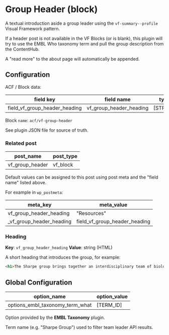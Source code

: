 # Group Header (block)

A textual introduction aside a group leader using the `vf-summary--profile` Visual Framework pattern.

If a header post is not available in the VF Blocks (or is blank), this plugin will try to use the EMBL Who taxonomy term and pull the group description from the ContentHub.

A "read more" to the about page will automatically be appended.

## Configuration

ACF / Block data:

| field key | field name | type |
| --------- | ---------- | ---- |
| field_vf_group_header_heading | vf_group_header_heading | [STRING] |

Block `name`: `acf/vf-group-header`

See plugin JSON file for source of truth.

### Related post

| post_name | post_type |
| --------- | --------- |
| vf_group_header | vf_block |

Default values can be assigned to this post using post meta and the "field name" listed above.

For example in `wp_postmeta`:

| meta_key | meta_value |
| -------- | ---------- |
| vf_group_header_heading | "Resources" |
| \_vf_group_header_heading | field_vf_group_header_heading |

### Heading

**Key**: `vf_group_header_heading`
**Value**: string (HTML)

A short heading that introduces the group, for example:

```html
<h1>The Sharpe group brings together an interdisciplinary team of biologists, physicists and computer scientists to build multi-scale computer simulations of a paradigm of organogenesis – mammalian limb development.</h1>
```

## Global Configuration

| option_name | option_value |
| ----------- | ------------ |
| options_embl_taxonomy_term_what | [TERM_ID] |

Option provided by the **EMBL Taxonomy** plugin.

Term name (e.g. "Sharpe Group") used to filter team leader API results.
